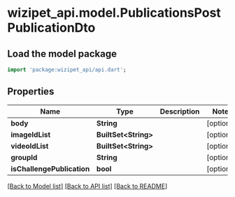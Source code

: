 # wizipet_api.model.PublicationsPostPublicationDto

## Load the model package
```dart
import 'package:wizipet_api/api.dart';
```

## Properties
Name | Type | Description | Notes
------------ | ------------- | ------------- | -------------
**body** | **String** |  | [optional] 
**imageIdList** | **BuiltSet&lt;String&gt;** |  | [optional] 
**videoIdList** | **BuiltSet&lt;String&gt;** |  | [optional] 
**groupId** | **String** |  | [optional] 
**isChallengePublication** | **bool** |  | [optional] 

[[Back to Model list]](../README.md#documentation-for-models) [[Back to API list]](../README.md#documentation-for-api-endpoints) [[Back to README]](../README.md)


